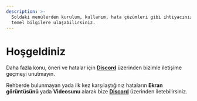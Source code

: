 ```yaml
---
description: >-
  Soldaki menülerden kurulum, kullanım, hata çözümleri gibi ihtiyacınız olan
  temel bilgilere ulaşabilirsiniz.
---
```


# Hoşgeldiniz

Daha fazla konu, öneri ve hatalar için [**Discord**](https://discord.gg/bEFgxCy) üzerinden bizimle iletişime geçmeyi unutmayın.&#x20;

Rehberde bulunmayan yada ilk kez karşılaştığınız hataların **Ekran görüntüsünü** yada **Videosunu** alarak bize [**Discord**](https://discord.gg/bEFgxCy) üzerinden iletebilirsiniz.

